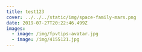 ```yaml
---
title: test123
cover: ../../../static/img/space-family-mars.png
date: 2019-07-27T20:22:46.499Z
images:
  - image: /img/fpvtips-avatar.jpg
  - image: /img/4155121.jpg
---
```

